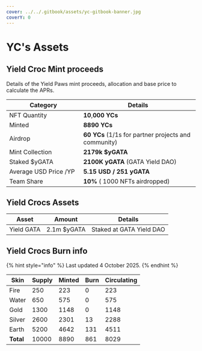 ```yaml
---
cover: ../../.gitbook/assets/yc-gitbook-banner.jpg
coverY: 0
---
```


# YC's Assets

## Yield Croc Mint proceeds

Details of the Yield Paws mint proceeds, allocation and base price to calculate the APRs.

<table><thead><tr><th width="181">Category</th><th>Details </th></tr></thead><tbody><tr><td>NFT Quantity</td><td><strong>10</strong>,<strong>000 YCs</strong></td></tr><tr><td>Minted</td><td> <strong>8890 YCs</strong></td></tr><tr><td>Airdrop</td><td><strong>60 YCs</strong> (1/1s for partner projects and community)</td></tr><tr><td>Mint Collection </td><td><strong>2179k $yGATA</strong> </td></tr><tr><td>Staked $yGATA</td><td><strong>2100K yGATA</strong> (GATA Yield DAO)</td></tr><tr><td>Average USD Price /YP</td><td><strong>5.15 USD / 251 yGATA</strong></td></tr><tr><td>Team Share</td><td><strong>10%</strong> ( 1000 NFTs airdropped) </td></tr></tbody></table>

## Yield Crocs Assets

| Asset      | Amount      | Details                  |
| ---------- | ----------- | ------------------------ |
| Yield GATA | 2.1m $yGATA | Staked at GATA Yield DAO |

## Yield Crocs Burn info&#x20;

{% hint style="info" %}
Last updated  4 October 2025.
{% endhint %}

<table><thead><tr><th>Skin</th><th data-type="number">Supply</th><th data-type="number">Minted</th><th data-type="number">Burn</th><th data-type="number">Circulating</th></tr></thead><tbody><tr><td>Fire</td><td>250</td><td>223</td><td>0</td><td>223</td></tr><tr><td>Water</td><td>650</td><td>575</td><td>0</td><td>575</td></tr><tr><td>Gold</td><td>1300</td><td>1148</td><td>0</td><td>1148</td></tr><tr><td>Silver</td><td>2600</td><td>2301</td><td>13</td><td>2288</td></tr><tr><td>Earth</td><td>5200</td><td>4642</td><td>131</td><td>4511</td></tr><tr><td><strong>Total</strong></td><td>10000</td><td>8890</td><td>861</td><td>8029</td></tr></tbody></table>

